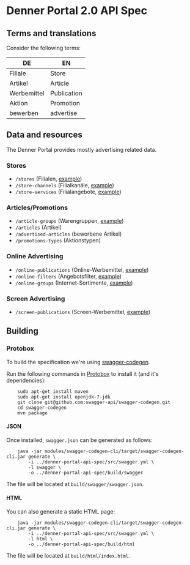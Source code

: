 # Denner Portal 2.0 API Spec

## Terms and translations
Consider the following terms:

| DE          | EN          |
|-------------|-------------|
| Filiale     | Store       |
| Artikel     | Article     |
| Werbemittel | Publication |
| Aktion      | Promotion   |
| bewerben    | advertise   |

## Data and resources
The Denner Portal provides mostly advertising related data.

### Stores

* `/stores` (Filialen, [example](examples/stores.json))
* `/store-channels` (Filialkanäle, [example](examples/store-channels.json))
* `/store-services` (Filialangebote, [example](examples/store-services.json))

### Articles/Promotions

* `/article-groups` (Warengruppen, [example](examples/article-groups.json))
* `/articles` (Artikel)
* `/advertised-articles` (beworbene Artikel)
* `/promotions-types` (Aktionstypen)

### Online Advertising

* `/online-publications` (Online-Werbemittel, [example](examples/online-publications.json))
* `/online-filters` (Angebotsfilter, [example](examples/online-filters.json))
* `/online-groups` (Internet-Sortimente, [example](examples/online-groups.json))

### Screen Advertising
* `/screen-publications` (Screen-Werbemittel, [example](examples/screen-publications.json))


## Building

### Protobox
To build the specification we're using [swagger-codegen](https://github.com/swagger-api/swagger-codegen).

Run the following commands in [Protobox](https://bitbucket.org/detailnet/protobox) to install it (and it's dependencies):

        sudo apt-get install maven
        sudo apt-get install openjdk-7-jdk
        git clone git@github.com:swagger-api/swagger-codegen.git
        cd swagger-codegen
        mvn package

#### JSON
Once installed, `swagger.json` can be generated as follows:

        java -jar modules/swagger-codegen-cli/target/swagger-codegen-cli.jar generate \
            -i ../denner-portal-api-spec/src/swagger.yml \
            -l swagger \
            -o ../denner-portal-api-spec/build/swagger
        
The file will be located at `build/swagger/swagger.json`.

#### HTML
You can also generate a static HTML page:

        java -jar modules/swagger-codegen-cli/target/swagger-codegen-cli.jar generate \
            -i ../denner-portal-api-spec/src/swagger.yml \
            -l html \
            -o ../denner-portal-api-spec/build/html
            
The file will be located at `build/html/index.html`.
